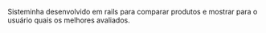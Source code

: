 Sisteminha desenvolvido em rails para comparar produtos e mostrar para o usuário quais os melhores avaliados.
